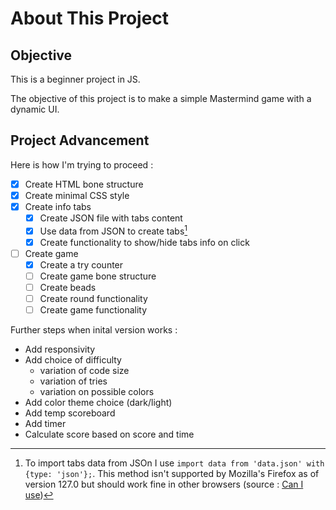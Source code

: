 # About This Project

## Objective

This is a beginner project in JS.

The objective of this project is to make a simple Mastermind game with a dynamic UI.


## Project Advancement

Here is how I'm trying to proceed :

- [x] Create HTML bone structure
- [x] Create minimal CSS style
- [x] Create info tabs
    - [x] Create JSON file with tabs content
    - [x] Use data from JSON to create tabs[^1]
    - [x] Create functionality to show/hide tabs info on click
- [ ] Create game
    - [x] Create a try counter
    - [ ] Create game bone structure
    - [ ] Create beads
    - [ ] Create round functionality
    - [ ] Create game functionality

Further steps when inital version works :
- Add responsivity 
- Add choice of difficulty
    - variation of code size
    - variation of tries
    - variation on possible colors
- Add color theme choice (dark/light)
- Add temp scoreboard
- Add timer
- Calculate score based on score and time




[^1]: To import tabs data from JSOn I use `import data from 'data.json' with {type: 'json'};`.
    This method isn't supported by Mozilla's Firefox as of version 127.0 but should work fine in other browsers
    (source : [Can I use](https://caniuse.com/mdn-javascript_statements_import_import_attributes_type_json))